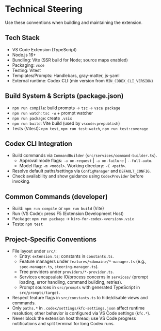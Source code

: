 # Technical Steering

Use these conventions when building and maintaining the extension.

## Tech Stack
- VS Code Extension (TypeScript)
- Node.js 16+
- Bundling: Vite (SSR build for Node; source maps enabled)
- Packaging: `vsce`
- Testing: Vitest
- Templates/Prompts: Handlebars, gray-matter, js-yaml
- External runtime: Codex CLI (min version from `MIN_CODEX_CLI_VERSION`)

## Build System & Scripts (package.json)
- `npm run compile`: build prompts → `tsc` → `vsce package`
- `npm run watch`: `tsc -w` + prompt watcher
- `npm run package`: create `.vsix`
- `npm run build`: Vite build (used by `vscode:prepublish`)
- Tests (Vitest): `npm test`, `npm run test:watch`, `npm run test:coverage`

## Codex CLI Integration
- Build commands via `CommandBuilder` (`src/services/command-builder.ts`).
  - Approval mode flags: `-a on-request` | `-a on-failure` | `--full-auto`.
  - Model flag: `-m <model>`. Working directory: `-C <path>`.
- Resolve default paths/settings via `ConfigManager` and `DEFAULT_CONFIG`.
- Check availability and show guidance using `CodexProvider` before invoking.

## Common Commands (developer)
- Build: `npm run compile` or `npm run build` (Vite)
- Run (VS Code): press F5 (Extension Development Host)
- Package: `npm run package` → `kiro-for-codex-<version>.vsix`
- Tests: `npm test`

## Project-Specific Conventions
- File layout under `src/`:
  - Entry: `extension.ts`; constants in `constants.ts`.
  - Feature managers under `features/<domain>/*-manager.ts` (e.g., `spec-manager.ts`, `steering-manager.ts`).
  - Tree providers under `providers/*-provider.ts`.
  - Services encapsulate IO/process concerns in `services/` (prompt loading, error handling, command building, retries).
  - Prompt sources in `src/prompts` with generated TypeScript in `src/prompts/target`.
- Respect feature flags in `src/constants.ts` to hide/disable views and commands.
- Only `paths.*` in `.codex/settings/kfc-settings.json` affect runtime resolution; other behavior is configured via VS Code settings (`kfc.*`).
- Never block the extension host thread; use VS Code progress notifications and split terminal for long Codex runs.
